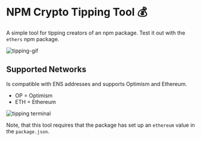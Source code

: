 # NPM Crypto Tipping Tool 💰

A simple tool for tipping creators of an npm package.
Test it out with the `ethers` npm package.

<img title="tipping gif" alt="tipping-gif" src="../media/tipping-gif.gif">

## Supported Networks

Is compatible with ENS addresses and supports Optimism and Ethereum.

- OP = Optimism
- ETH = Ethereum

<img title="tipping text" alt="tipping terminal" src="../media/tipping-terminal.png">

Note, that this tool requires that the package has set up an `ethereum` value in the `package.json`.
